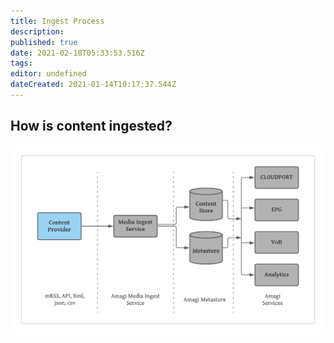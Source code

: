 ```yaml
---
title: Ingest Process
description: 
published: true
date: 2021-02-18T05:33:53.516Z
tags: 
editor: undefined
dateCreated: 2021-01-14T10:17:37.544Z
---
```


## How is content ingested?

![Ingest Process](amagi-media-ingest-svc.png)

